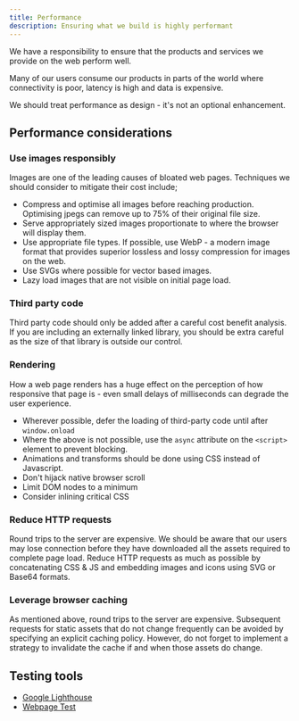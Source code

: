 ```yaml
---
title: Performance
description: Ensuring what we build is highly performant
---
```


We have a responsibility to ensure that the products and services we provide on the web perform well.

Many of our users consume our products in parts of the world where connectivity is poor, latency is high and data is expensive.

We should treat performance as design - it's not an optional enhancement.

## Performance considerations

### Use images responsibly

Images are one of the leading causes of bloated web pages. Techniques we should consider to mitigate their cost include;

- Compress and optimise all images before reaching production. Optimising jpegs can remove up to 75% of their original file size.
- Serve appropriately sized images proportionate to where the browser will display them.
- Use appropriate file types. If possible, use WebP - a modern image format that provides superior lossless and lossy compression for images on the web.
- Use SVGs where possible for vector based images.
- Lazy load images that are not visible on initial page load.

### Third party code

Third party code should only be added after a careful cost benefit analysis. If you are including an externally linked library, you should be extra careful as the size of that library is outside our control.

### Rendering

How a web page renders has a huge effect on the perception of how responsive that page is - even small delays of milliseconds can degrade the user experience.

- Wherever possible, defer the loading of third-party code until after `window.onload`
- Where the above is not possible, use the `async` attribute on the `<script>` element to prevent blocking.
- Animations and transforms should be done using CSS instead of Javascript.
- Don't hijack native browser scroll
- Limit DOM nodes to a minimum
- Consider inlining critical CSS

### Reduce HTTP requests

Round trips to the server are expensive. We should be aware that our users may lose connection before they have downloaded all the assets required to complete page load. Reduce HTTP requests as much as possible by concatenating CSS & JS and embedding images and icons using SVG or Base64 formats.

### Leverage browser caching

As mentioned above, round trips to the server are expensive. Subsequent requests for static assets that do not change frequently can be avoided by specifying an explicit caching policy. However, do not forget to implement a strategy to invalidate the cache if and when those assets do change.

## Testing tools

- [Google Lighthouse](https://developers.google.com/web/tools/lighthouse/)
- [Webpage Test](https://www.webpagetest.org/)

